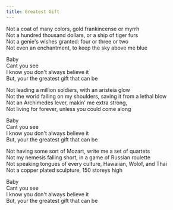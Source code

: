 ```yaml
---
title: Greatest Gift
---
```


Not a coat of many colors, gold frankincense or myrrh  
Not a hundred thousand dollars, or a ship of tiger furs  
Not a genie's wishes granted: four or three or two  
Not even an enchantment, to keep the sky above me blue  

Baby  
Cant you see  
I know you don't always believe it  
But, your the greatest gift that can be  

Not leading a million soldiers, with an aristeia glow  
Not the world falling on my shoulders, saving it from a lethal blow  
Not an Archimedes lever, makin' me extra strong,  
Not living for forever, unless you could come along  

Baby  
Cant you see  
I know you don't always believe it  
But, your the greatest gift that can be  

Not having some sort of Mozart, write me a set of quartets  
Not my nemesis falling short, in a game of Russian roulette  
Not speaking tongues of every culture, Hawaiian, Wolof, and Thai  
Not a copper plated sculpture, 150 storeys high  

Baby  
Cant you see  
I know you don't always believe it  
But, your the greatest gift that can be  
